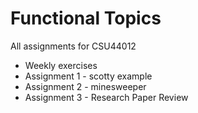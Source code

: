 # Functional Topics
All assignments for CSU44012
- Weekly exercises
- Assignment 1 - scotty example
- Assignment 2 - minesweeper
- Assignment 3 - Research Paper Review